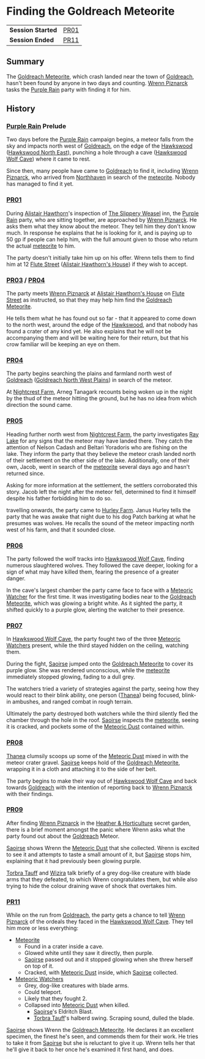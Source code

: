 # Finding the Goldreach Meteorite

|||
| --- | --- |
| **Session Started** | [PR01](../../sessions/PR01.md) | storyline.2
| **Session Ended** | [PR11](../../sessions/PR11.md) |

## Summary

The [Goldreach Meteorite](../../items/meteoric/meteorites/goldreach-meteorite.md), which crash landed near the town of [Goldreach](../../civilisations/kingdom-of-astor/SETTLEMENTS/GOLDREACH/README.md), hasn't been found by anyone in two days and counting. [Wrenn Piznarck](../../characters/wrenn-piznarck.md) tasks the [Purple Rain](../../campaigns/C1-purple-rain.md) party with finding it for him.

## History

### [Purple Rain](../../campaigns/C1-purple-rain.md) Prelude

Two days before the [Purple Rain](../../campaigns/C1-purple-rain.md) campaign begins, a meteor falls from the sky and impacts north west of [Goldreach](../../civilisations/kingdom-of-astor/SETTLEMENTS/GOLDREACH/README.md), on the edge of the [Hawkswood](../../places/forests/hawkswood.md) ([Hawkswood North East](../../civilisations/kingdom-of-astor/SETTLEMENTS/GOLDREACH/hawkswood-north-east.md)), punching a hole through a cave ([Hawkswood Wolf Cave](../../civilisations/kingdom-of-astor/SETTLEMENTS/GOLDREACH/hawkswood-wolf-cave.md)) where it came to rest.

Since then, many people have came to [Goldreach](../../civilisations/kingdom-of-astor/SETTLEMENTS/GOLDREACH/README.md) to find it, including [Wrenn Piznarck](../../characters/wrenn-piznarck.md), who arrived from [Northhaven](../../places/cities/northhaven.md) in search of the [meteorite](../../items/meteoric/meteorite.md). Nobody has managed to find it yet.

### [PR01](../../sessions/PR01.md)

During [Alistair Hawthorn](../../characters/alistair-hawthorn.md)'s inspection of [The Slippery Weasel](../../civilisations/kingdom-of-astor/SETTLEMENTS/GOLDREACH/the-slippery-weasel.md) inn, the [Purple Rain](../../campaigns/C1-purple-rain.md) party, who are sitting together, are approached by [Wrenn Piznarck](../../characters/wrenn-piznarck.md). He asks them what they know about the meteor. They tell him they don't know much. In response he explains that he is looking for it, and is paying up to 50 gp if people can help him, with the full amount given to those who return the actual [meteorite](../../items/meteoric/meteorite.md) to him.

The party doesn't initially take him up on his offer. Wrenn tells them to find him at 12 [Flute Street](../../civilisations/kingdom-of-astor/SETTLEMENTS/GOLDREACH/flute-street.md) ([Alistair Hawthorn's House](../../civilisations/kingdom-of-astor/SETTLEMENTS/GOLDREACH/alistair-hawthorns-house.md)) if they wish to accept.

### [PR03](../../sessions/PR03.md) / [PR04](../../sessions/PR04.md)

The party meets [Wrenn Piznarck](../../characters/wrenn-piznarck.md) at [Alistair Hawthorn's House](../../civilisations/kingdom-of-astor/SETTLEMENTS/GOLDREACH/alistair-hawthorns-house.md) on [Flute Street](../../civilisations/kingdom-of-astor/SETTLEMENTS/GOLDREACH/flute-street.md) as instructed, so that they may help him find the [Goldreach Meteorite](../../items/meteoric/meteorites/goldreach-meteorite.md).

He tells them what he has found out so far - that it appeared to come down to the north west, around the edge of the [Hawkswood](../../places/forests/hawkswood.md), and that nobody has found a crater of any kind yet. He also explains that he will not be accompanying them and will be waiting here for their return, but that his crow familiar will be keeping an eye on them.

### [PR04](../../sessions/PR04.md)

The party begins searching the plains and farmland north west of [Goldreach](../../civilisations/kingdom-of-astor/SETTLEMENTS/GOLDREACH/README.md) ([Goldreach North West Plains](../../civilisations/kingdom-of-astor/SETTLEMENTS/GOLDREACH/goldreach-north-west-plains.md)) in search of the meteor.

At [Nightcrest Farm](../../civilisations/kingdom-of-astor/SETTLEMENTS/GOLDREACH/nightcrest-farm.md), Arneg Tanagark recounts being woken up in the night by the thud of the meteor hitting the ground, but he has no idea from which direction the sound came.

### [PR05](../../sessions/PR05.md)

Heading further north west from [Nightcrest Farm](../../civilisations/kingdom-of-astor/SETTLEMENTS/GOLDREACH/nightcrest-farm.md), the party investigates [Ray Lake](../../civilisations/kingdom-of-astor/SETTLEMENTS/GOLDREACH/ray-lake.md) for any signs that the meteor may have landed there. They catch the attention of Nelson Cadash and Beltari Yoradoris who are fishing on the lake. They inform the party that they believe the meteor crash landed north of their settlement on the other side of the lake. Additionally, one of their own, Jacob, went in search of the [meteorite](../../items/meteoric/meteorite.md) several days ago and hasn't returned since.

Asking for more information at the settlement, the settlers corroborated this story. Jacob left the night after the meteor fell, determined to find it himself despite his father forbidding him to do so.

travelling onwards, the party came to [Hurley Farm](../../civilisations/kingdom-of-astor/SETTLEMENTS/GOLDREACH/hurley-farm.md). Janus Hurley tells the party that he was awake that night due to his dog Patch barking at what he presumes was wolves. He recalls the sound of the meteor impacting north west of his farm, and that it sounded close.

### [PR06](../../sessions/PR06.md)

The party followed the wolf tracks into [Hawkswood Wolf Cave](../../civilisations/kingdom-of-astor/SETTLEMENTS/GOLDREACH/hawkswood-wolf-cave.md), finding numerous slaughtered wolves. They followed the cave deeper, looking for a sign of what may have killed them, fearing the presence of a greater danger.

In the cave's largest chamber the party came face to face with a [Meteoric Watcher](../../creatures/meteoric-watcher.md) for the first time. It was investigating bodies near to the [Goldreach Meteorite](../../items/meteoric/meteorites/goldreach-meteorite.md), which was glowing a bright white. As it sighted the party, it shifted quickly to a purple glow, alerting the watcher to their presence.

### [PR07](../../sessions/PR07.md)

In [Hawkswood Wolf Cave](../../civilisations/kingdom-of-astor/SETTLEMENTS/GOLDREACH/hawkswood-wolf-cave.md), the party fought two of the three [Meteoric Watchers](../../creatures/meteoric-watcher.md) present, while the third stayed hidden on the ceiling, watching them.

During the fight, [Saoirse](../../../astarus/people/saoirse.md) jumped onto the [Goldreach Meteorite](../../items/meteoric/meteorites/goldreach-meteorite.md) to cover its purple glow. She was rendered unconscious, while the [meteorite](../../items/meteoric/meteorite.md) immediately stopped glowing, fading to a dull grey.

The watchers tried a variety of strategies against the party, seeing how they would react to their blink ability, one person ([Thanea](../../../astarus/people/thanea.md)) being focused, blink-in ambushes, and ranged combat in rough terrain.

Ultimately the party destroyed both watchers while the third silently fled the chamber through the hole in the roof. [Saoirse](../../../astarus/people/saoirse.md) inspects the [meteorite](../../items/meteoric/meteorite.md), seeing it is cracked, and pockets some of the [Meteoric Dust](../../items/meteoric/meteoric-dust.md) contained within.

### [PR08](../../sessions/PR08.md)

[Thanea](../../../astarus/people/thanea.md) clumsily scoops up some of the [Meteoric Dust](../../items/meteoric/meteoric-dust.md) mixed in with the meteor crater gravel. [Saoirse](../../../astarus/people/saoirse.md) keeps hold of the [Goldreach Meteorite](../../items/meteoric/meteorites/goldreach-meteorite.md), wrapping it in a cloth and attaching it to the side of her belt.

The party begins to make their way out of [Hawkswood Wolf Cave](../../civilisations/kingdom-of-astor/SETTLEMENTS/GOLDREACH/hawkswood-wolf-cave.md) and back towards [Goldreach](../../civilisations/kingdom-of-astor/SETTLEMENTS/GOLDREACH/README.md) with the intention of reporting back to [Wrenn Piznarck](../../characters/wrenn-piznarck.md) with their findings.

### [PR09](../../sessions/PR09.md)

After finding [Wrenn Piznarck](../../characters/wrenn-piznarck.md) in the [Heather & Horticulture](../../civilisations/kingdom-of-astor/SETTLEMENTS/GOLDREACH/heather-and-horticulture.md) secret garden, there is a brief moment amongst the panic where Wrenn asks what the party found out about the [Goldreach](../../civilisations/kingdom-of-astor/SETTLEMENTS/GOLDREACH/README.md) Meteor.

[Saoirse](../../../astarus/people/saoirse.md) shows Wrenn the [Meteoric Dust](../../items/meteoric/meteoric-dust.md) that she collected. Wrenn is excited to see it and attempts to taste a small amount of it, but [Saoirse](../../../astarus/people/saoirse.md) stops him, explaining that it had previously been glowing purple.

[Torbra Tauff](../../characters/torbra-tauff.md) and [Wizira](../../characters/wizira.md) talk briefly of a grey dog-like creature with blade arms that they defeated, to which Wrenn congratulates them, but while also trying to hide the colour draining wave of shock that overtakes him.

### [PR11](../../sessions/PR11.md)

While on the run from [Goldreach](../../civilisations/kingdom-of-astor/SETTLEMENTS/GOLDREACH/README.md), the party gets a chance to tell [Wrenn Piznarck](../../characters/wrenn-piznarck.md) of the ordeals they faced in the [Hawkswood Wolf Cave](../../civilisations/kingdom-of-astor/SETTLEMENTS/GOLDREACH/hawkswood-wolf-cave.md). They tell him more or less everything:

- [Meteorite](../../items/meteoric/meteorite.md)
  - Found in a crater inside a cave.
  - Glowed white until they saw it directly, then purple.
  - [Saoirse](../../../astarus/people/saoirse.md) passed out and it stopped glowing when she threw herself on top of it.
  - Cracked, with [Meteoric Dust](../../items/meteoric/meteoric-dust.md) inside, which [Saoirse](../../../astarus/people/saoirse.md) collected.
- [Meteoric Watchers](../../creatures/meteoric-watcher.md)
  - Grey, dog-like creatures with blade arms.
  - Could teleport.
  - Likely that they fought 2.
  - Collapsed into [Meteoric Dust](../../items/meteoric/meteoric-dust.md) when killed.
    - [Saoirse](../../../astarus/people/saoirse.md)'s Eldritch Blast.
    - [Torbra Tauff](../../characters/torbra-tauff.md)'s halberd swing. Scraping sound, dulled the blade.

[Saoirse](../../../astarus/people/saoirse.md) shows Wrenn the [Goldreach Meteorite](../../items/meteoric/meteorites/goldreach-meteorite.md). He declares it an excellent specimen, the finest he's seen, and commends them for their work. He tries to take it from [Saoirse](../../../astarus/people/saoirse.md) but she is reluctant to give it up. Wrenn tells her that he'll give it back to her once he's examined it first hand, and does.
